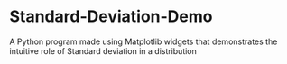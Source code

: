 # Standard-Deviation-Demo
 A Python program made using Matplotlib widgets that demonstrates the intuitive role of Standard deviation in  a distribution 
